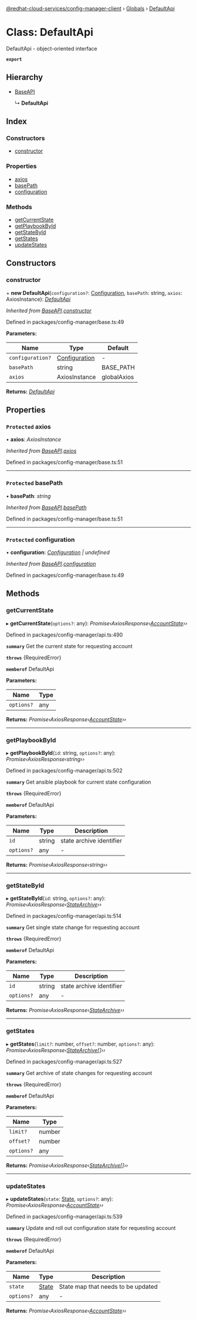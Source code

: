[@redhat-cloud-services/config-manager-client](../README.md) › [Globals](../globals.md) › [DefaultApi](defaultapi.md)

# Class: DefaultApi

DefaultApi - object-oriented interface

**`export`** 

## Hierarchy

* [BaseAPI](baseapi.md)

  ↳ **DefaultApi**

## Index

### Constructors

* [constructor](defaultapi.md#constructor)

### Properties

* [axios](defaultapi.md#protected-axios)
* [basePath](defaultapi.md#protected-basepath)
* [configuration](defaultapi.md#protected-configuration)

### Methods

* [getCurrentState](defaultapi.md#getcurrentstate)
* [getPlaybookById](defaultapi.md#getplaybookbyid)
* [getStateById](defaultapi.md#getstatebyid)
* [getStates](defaultapi.md#getstates)
* [updateStates](defaultapi.md#updatestates)

## Constructors

###  constructor

\+ **new DefaultApi**(`configuration?`: [Configuration](configuration.md), `basePath`: string, `axios`: AxiosInstance): *[DefaultApi](defaultapi.md)*

*Inherited from [BaseAPI](baseapi.md).[constructor](baseapi.md#constructor)*

Defined in packages/config-manager/base.ts:49

**Parameters:**

Name | Type | Default |
------ | ------ | ------ |
`configuration?` | [Configuration](configuration.md) | - |
`basePath` | string | BASE_PATH |
`axios` | AxiosInstance | globalAxios |

**Returns:** *[DefaultApi](defaultapi.md)*

## Properties

### `Protected` axios

• **axios**: *AxiosInstance*

*Inherited from [BaseAPI](baseapi.md).[axios](baseapi.md#protected-axios)*

Defined in packages/config-manager/base.ts:51

___

### `Protected` basePath

• **basePath**: *string*

*Inherited from [BaseAPI](baseapi.md).[basePath](baseapi.md#protected-basepath)*

Defined in packages/config-manager/base.ts:51

___

### `Protected` configuration

• **configuration**: *[Configuration](configuration.md) | undefined*

*Inherited from [BaseAPI](baseapi.md).[configuration](baseapi.md#protected-configuration)*

Defined in packages/config-manager/base.ts:49

## Methods

###  getCurrentState

▸ **getCurrentState**(`options?`: any): *Promise‹AxiosResponse‹[AccountState](../interfaces/accountstate.md)››*

Defined in packages/config-manager/api.ts:490

**`summary`** Get the current state for requesting account

**`throws`** {RequiredError}

**`memberof`** DefaultApi

**Parameters:**

Name | Type |
------ | ------ |
`options?` | any |

**Returns:** *Promise‹AxiosResponse‹[AccountState](../interfaces/accountstate.md)››*

___

###  getPlaybookById

▸ **getPlaybookById**(`id`: string, `options?`: any): *Promise‹AxiosResponse‹string››*

Defined in packages/config-manager/api.ts:502

**`summary`** Get ansible playbook for current state configuration

**`throws`** {RequiredError}

**`memberof`** DefaultApi

**Parameters:**

Name | Type | Description |
------ | ------ | ------ |
`id` | string | state archive identifier |
`options?` | any | - |

**Returns:** *Promise‹AxiosResponse‹string››*

___

###  getStateById

▸ **getStateById**(`id`: string, `options?`: any): *Promise‹AxiosResponse‹[StateArchive](../interfaces/statearchive.md)››*

Defined in packages/config-manager/api.ts:514

**`summary`** Get single state change for requesting account

**`throws`** {RequiredError}

**`memberof`** DefaultApi

**Parameters:**

Name | Type | Description |
------ | ------ | ------ |
`id` | string | state archive identifier |
`options?` | any | - |

**Returns:** *Promise‹AxiosResponse‹[StateArchive](../interfaces/statearchive.md)››*

___

###  getStates

▸ **getStates**(`limit?`: number, `offset?`: number, `options?`: any): *Promise‹AxiosResponse‹[StateArchive](../interfaces/statearchive.md)[]››*

Defined in packages/config-manager/api.ts:527

**`summary`** Get archive of state changes for requesting account

**`throws`** {RequiredError}

**`memberof`** DefaultApi

**Parameters:**

Name | Type |
------ | ------ |
`limit?` | number |
`offset?` | number |
`options?` | any |

**Returns:** *Promise‹AxiosResponse‹[StateArchive](../interfaces/statearchive.md)[]››*

___

###  updateStates

▸ **updateStates**(`state`: [State](../interfaces/state.md), `options?`: any): *Promise‹AxiosResponse‹[AccountState](../interfaces/accountstate.md)››*

Defined in packages/config-manager/api.ts:539

**`summary`** Update and roll out configuration state for requesting account

**`throws`** {RequiredError}

**`memberof`** DefaultApi

**Parameters:**

Name | Type | Description |
------ | ------ | ------ |
`state` | [State](../interfaces/state.md) | State map that needs to be updated |
`options?` | any | - |

**Returns:** *Promise‹AxiosResponse‹[AccountState](../interfaces/accountstate.md)››*
